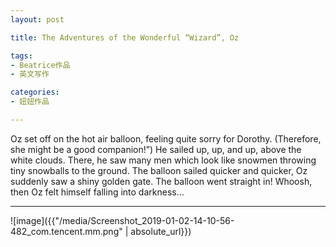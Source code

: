 ```yaml
---
layout: post

title: The Adventures of the Wonderful “Wizard”, Oz

tags: 
- Beatrice作品
- 英文写作

categories:
- 妞妞作品

---
```


Oz set off on the hot air balloon, feeling quite sorry for Dorothy. (Therefore, she might be a good companion!”) He sailed up, up, and up, above the white clouds. There, he saw many men which look like snowmen throwing tiny snowballs to the ground. The balloon sailed quicker and quicker, Oz suddenly saw a shiny golden gate. The balloon went straight in! Whoosh, then Oz felt himself falling into darkness…

---
![image]({{"/media/Screenshot_2019-01-02-14-10-56-482_com.tencent.mm.png" 
| absolute_url}})


 
